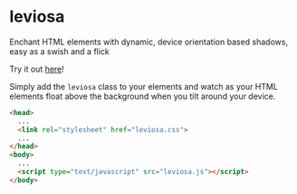 # leviosa
Enchant HTML elements with dynamic, device orientation based shadows, easy as a swish and a flick

Try it out [here](http://bbush.me/leviosa.html)!

Simply add the `leviosa` class to your elements and watch as your HTML elements float above the background when you tilt around your device.

```html
<head>
  ...
  <link rel="stylesheet" href="leviosa.css">
  ...
</head>
<body>
  ...
  <script type="text/javascript" src="leviosa.js"></script>
</body>
```
